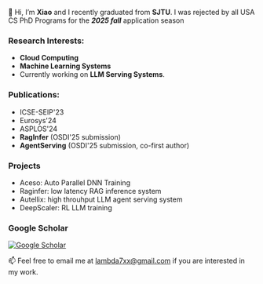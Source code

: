 👋 Hi, I’m **Xiao** and I recently graduated from **SJTU**. I was rejected by all USA CS PhD Programs for the ***2025 fall*** application season

### Research Interests:
- **Cloud Computing**
- **Machine Learning Systems**
- Currently working on **LLM Serving Systems**.

### Publications:
- ICSE-SEIP'23
- Eurosys'24
- ASPLOS'24
- **RagInfer** (OSDI'25 submission)
- **AgentServing** (OSDI'25 submission, co-first author)


### Projects
- Aceso: Auto Parallel DNN Training 
- Raginfer: low latency RAG inference system
- Autellix: high throuhput LLM agent serving system
- DeepScaler: RL LLM training 



### Google Scholar
[![Google Scholar](https://scholar.google.com/favicon.ico)](https://scholar.google.com/citations?user=G4YpJt4AAAAJ&hl=en)

📫 Feel free to email me at [lambda7xx@gmail.com](mailto:lambda7xx@gmail.com) if you are interested in my work.


<!---
lambda7xx/lambda7xx is a ✨ special ✨ repository because its `README.md` (this file) appears on your GitHub profile.
You can click the Preview link to take a look at your changes.
--->
